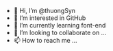 - 👋 Hi, I’m @thuongSyn
- 👀 I’m interested in GitHub 
- 🌱 I’m currently learning font-end
- 💞️ I’m looking to collaborate on ...
- 📫 How to reach me ...

<!---
thuongSyn/thuongSyn is a ✨ special ✨ repository because its `README.md` (this file) appears on your GitHub profile.
You can click the Preview link to take a look at your changes.
--->
